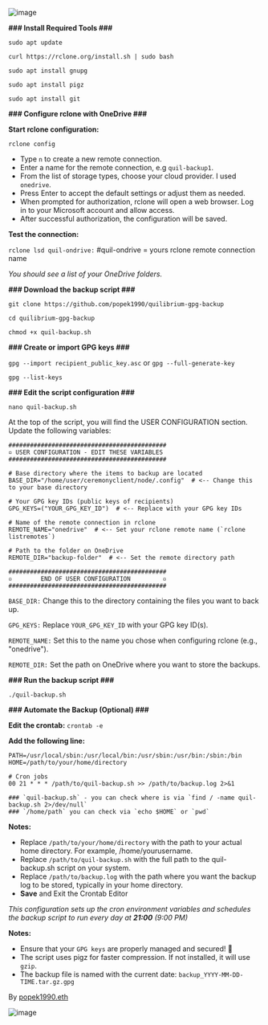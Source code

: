 ![image](https://github.com/user-attachments/assets/55865df4-9eb7-4924-bb72-a8f23702a2da)


**###   Install Required Tools    ###**

`sudo apt update`

`curl https://rclone.org/install.sh | sudo bash`

`sudo apt install gnupg`

`sudo apt install pigz`

`sudo apt install git`

**###   Configure rclone with OneDrive   ###**

**Start rclone configuration:**

`rclone config`

- Type `n` to create a new remote connection.
- Enter a name for the remote connection, e.g `quil-backup1`.
- From the list of storage types, choose your cloud provider. I used `onedrive`.
- Press Enter to accept the default settings or adjust them as needed.
- When prompted for authorization, rclone will open a web browser. Log in to your Microsoft account and allow access.
- After successful authorization, the configuration will be saved.

**Test the connection:**

`rclone lsd quil-ondrive:`   #quil-ondrive = yours rclone remote connection name

_You should see a list of your OneDrive folders._

**###   Download the backup script   ###**

`git clone https://github.com/popek1990/quilibrium-gpg-backup`

`cd quilibrium-gpg-backup`

`chmod +x quil-backup.sh`

**###   Create or import GPG keys   ###**

`gpg --import recipient_public_key.asc` or `gpg --full-generate-key`

`gpg --list-keys`

**###   Edit the script configuration   ###**

`nano quil-backup.sh`

At the top of the script, you will find the USER CONFIGURATION section. Update the following variables:

```
############################################
▫️ USER CONFIGURATION - EDIT THESE VARIABLES 
############################################

# Base directory where the items to backup are located
BASE_DIR="/home/user/ceremonyclient/node/.config"  # <-- Change this to your base directory

# Your GPG key IDs (public keys of recipients)
GPG_KEYS=("YOUR_GPG_KEY_ID")  # <-- Replace with your GPG key IDs

# Name of the remote connection in rclone
REMOTE_NAME="onedrive"  # <-- Set your rclone remote name (`rclone listremotes`)

# Path to the folder on OneDrive
REMOTE_DIR="backup-folder"  # <-- Set the remote directory path

############################################
▫️        END OF USER CONFIGURATION         ▫️
############################################
```

`BASE_DIR:` Change this to the directory containing the files you want to back up.

`GPG_KEYS:` Replace `YOUR_GPG_KEY_ID` with your GPG key ID(s).

`REMOTE_NAME:` Set this to the name you chose when configuring rclone (e.g., "onedrive").

`REMOTE_DIR:` Set the path on OneDrive where you want to store the backups.

**###   Run the backup script   ###**

`./quil-backup.sh`

**### Automate the Backup (Optional) ###**

**Edit the crontab:**
`crontab -e`

**Add the following line:**

```SHELL=/bin/bash
PATH=/usr/local/sbin:/usr/local/bin:/usr/sbin:/usr/bin:/sbin:/bin
HOME=/path/to/your/home/directory

# Cron jobs
00 21 * * * /path/to/quil-backup.sh >> /path/to/backup.log 2>&1

### `quil-backup.sh` - you can check where is via `find / -name quil-backup.sh 2>/dev/null`
### `/home/path` you can check via `echo $HOME` or `pwd`

```


**Notes:**

- Replace `/path/to/your/home/directory` with the path to your actual home directory. For example, /home/yourusername.
- Replace `/path/to/quil-backup.sh` with the full path to the quil-backup.sh script on your system.
- Replace `/path/to/backup.log` with the path where you want the backup log to be stored, typically in your home directory.
- **Save** and Exit the Crontab Editor
  
_This configuration sets up the cron environment variables and schedules the backup script to run every day at **21:00** (9:00 PM)_

**Notes:**

- Ensure that your `GPG keys` are properly managed and secured! 🔑
- The script uses pigz for faster compression. If not installed, it will use `gzip`.
- The backup file is named with the current date: `backup_YYYY-MM-DD-TIME.tar.gz.gpg`


By [popek1990.eth]([url](https://x.com/popek_1990))

![image](https://github.com/user-attachments/assets/88d77576-6bcb-4877-b603-e067f2da81dd)






